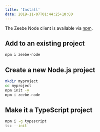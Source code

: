 ```yaml
---
title: 'Install'
date: 2019-11-07T01:44:25+10:00
---
```


The Zeebe Node client is available via [npm](https://www.npmjs.com/package/zeebe-node).

## Add to an existing project

```bash
npm i zeebe-node
```

## Create a new Node.js project

```bash
mkdir myproject
cd myproject
npm init -y
npm i zeebe-node
```

## Make it a TypeScript project

```bash
npm i -g typescript
tsc --init
```

